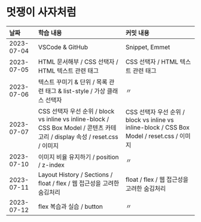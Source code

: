 # 멋쟁이 사자처럼

| 날짜       | 학습 내용                                                                                                                    | 커밋 내용                                                                                   |
| :--------- | :--------------------------------------------------------------------------------------------------------------------------- | :------------------------------------------------------------------------------------------ |
| 2023-07-04 | VSCode & GitHub                                                                                                              | Snippet, Emmet                                                                              |
| 2023-07-05 | HTML 문서해부 / CSS 선택자 / HTML 텍스트 관련 태그                                                                           | CSS 선택자 / HTML 텍스트 관련 태그                                                          |
| 2023-07-06 | 텍스트 꾸미기 & 단위 / 목록 관련 태그 & list-style / 가상 클래스 선택자                                                      | 〃                                                                                          |
| 2023-07-07 | CSS 선택자 우선 순위 / block vs inline vs inline-block / CSS Box Model / 콘텐츠 카테고리 / display 속성 / reset.css / 이미지 | CSS 선택자 우선 순위 / block vs inline vs inline-block / CSS Box Model / reset.css / 이미지 |
| 2023-07-10 | 이미지 비율 유지하기 / position / z-index                                                                                    | 〃                                                                                          |
| 2023-07-11 | Layout History / Sections / float / flex / 웹 접근성을 고려한 숨김처리                                                       | float / flex / 웹 접근성을 고려한 숨김처리                                                  |
| 2023-07-12 | flex 복습과 실습 / button                                                                                                    | 〃                                                                                          |
